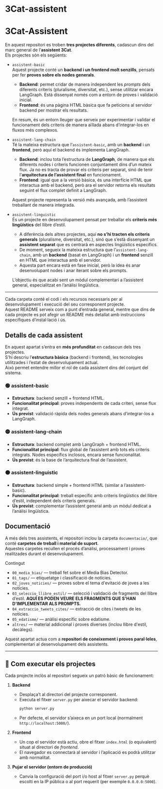 # 3Cat-assistent

# 3Cat-Assistent

En aquest repositori es troben **tres projectes diferents**, cadascun dins del marc general de l’**assistent 3Cat**.  
Els projectes són els següents:

- `assistent-basic`  
  Aquest projecte conté un **backend i un frontend molt senzills**, pensats per fer **proves sobre els nodes generals**.  

  - **Backend**: permet cridar de manera independent les *prompts* dels diferents criteris (pluralisme, diversitat, etc.), sense utilitzar encara LangGraph. Està dissenyat només com a entorn de proves i validació inicial.  
  - **Frontend**: és una pàgina HTML bàsica que fa peticions al servidor backend per mostrar els resultats.  

  En resum, és un entorn lleuger que serveix per experimentar i validar el funcionament dels criteris de manera aïllada abans d’integrar-los en fluxos més complexos.

- `assistent-lang-chain`  
  Té la mateixa estructura que l’`assistent-basic`, amb un **backend** i un **frontend**, però aquí el backend és implementa LangGraph.  

  - **Backend**: inclou tota l’estructura de **LangGraph**, de manera que els diferents nodes i criteris funcionen conjuntament dins d’un mateix flux. Ja no es tracta de provar els criteris per separat, sinó de tenir l’**arquitectura de l’assistent final** en funcionament.  
  - **Frontend**: igual que a la versió bàsica, és una interfície HTML que interactua amb el backend, però ara el servidor retorna els resultats seguint el flux complet definit a LangGraph.  

  Aquest projecte representa la versió més avançada, amb l’assistent treballant de manera integrada.

- `assistent-linguistic`  
  És un projecte en desenvolupament pensat per treballar els **criteris més lingüístics** del llibre d’estil.  

  - A diferència dels altres projectes, aquí **no s’hi tracten els criteris generals** (pluralisme, diversitat, etc.), sinó que s’està dissenyant un **assistent separat** que es centrarà en aspectes lingüístics específics.  
  - De moment, segueix la mateixa estructura que l’`assistent-lang-chain`, amb un **backend** (basat en LangGraph) i un **frontend** senzill en HTML que interactua amb el servidor.  
  - Aquesta part encara està en fase inicial, però la idea és anar desenvolupant nodes i anar iterant sobre els prompts.

  L’objectiu és que acabi sent un mòdul complementari a l’assistent general, especialitzat en l’anàlisi lingüística.

---

Cada carpeta conté el codi i els recursos necessaris per al desenvolupament i execució del seu corresponent projecte.  
Aquest README serveix com a punt d’entrada general, mentre que dins de cada projecte es pot afegir un README més detallat amb instruccions específiques d’instal·lació i ús.

## Detalls de cada assistent

En aquest apartat s’entra en **més profunditat** en cadascun dels tres projectes.  
S’hi descriu l’**estructura bàsica** (backend i frontend), les tecnologies utilitzades i l’estat de desenvolupament actual.  
Això permet entendre millor el rol de cada assistent dins del conjunt del sistema.

### 🟢 assistent-basic
- **Estructura**: backend senzill + frontend HTML.  
- **Funcionalitat principal**: proves independents de cada criteri, sense flux integrat.  
- **Ús previst**: validació ràpida dels nodes generals abans d’integrar-los a LangGraph.  

### 🟡 assistent-lang-chain
- **Estructura**: backend complet amb LangGraph + frontend HTML.  
- **Funcionalitat principal**: flux global de l’assistent amb tots els criteris integrats. Nodes específics inclosos, encara sense funcionalitat.
- **Ús previst**: és la base de l’arquitectura final de l’assistent.  

### 🟠 assistent-linguistic
- **Estructura**: backend simple + frontend HTML (similar a l’assistent-basic).  
- **Funcionalitat principal**: treball específic amb criteris lingüístics del llibre d’estil, independent dels criteris generals.  
- **Ús previst**: complementar l’assistent general amb un mòdul dedicat a l’anàlisi lingüística.

## Documentació

A més dels tres assistents, el repositori inclou la carpeta `documentacio/`, que conté **carpetes de treball i material de suport**.  
Aquestes carpetes recullen el procés d’anàlisi, processament i proves realitzades durant el desenvolupament.  

Contingut
- `00_media_bias/` — treball fet sobre el Media Bias Detector.  
- `01_tags/` — etiquetatge i classificació de notícies.  
- `02_joves_noticies/` — proves sobre el tema d'evitació de joves a les notícies.  
- `03_seleccio_llibre_estil/` — selecció i validació de fragments del llibre d’estil. **AQUÍ ES PODEN VEURE ELS FRAGMENTS QUE S'HAN D'IMPLEMENTAR ALS PROMPTS.** 
- `04_extraccio_tweets_cites/` — extracció de cites i tweets de les notícies.
- `05_edatisme/` — anàlisi específic sobre edatisme.  
- `altres/` — material addicional i proves diverses (inclou llibre d'estil, decàlegs).

Aquest apartat actua com a **repositori de coneixement i proves paral·leles**, complementari al desenvolupament dels assistents.

---

## 🚀 Com executar els projectes

Cada projecte inclòs al repositori segueix un patró bàsic de funcionament:

1. **Backend**  
   - Desplaça’t al directori del projecte corresponent.  
   - Executa el fitxer `server.py` per aixecar el servidor backend:  
     ```bash
     python server.py
     ```
   - Per defecte, el servidor s’aixeca en un port local (normalment `http://localhost:5000/`).  

2. **Frontend**  
   - Un cop el servidor està actiu, obre el fitxer `index.html` (o equivalent) situat al directori de *frontend*.  
   - El navegador es connectarà al servidor i l’aplicació es podrà utilitzar amb normalitat.  

3. **Pujar el servidor (entorn de producció)**  
   - Canvia la configuració del port i/o host al fitxer `server.py` perquè escolti en la IP pública o al port requerit (per exemple `0.0.0.0:5000`).  
